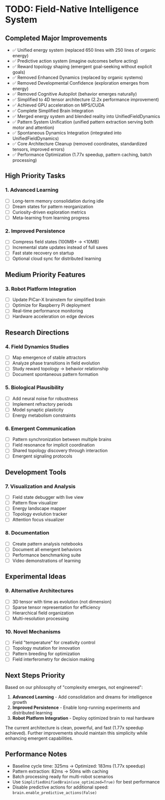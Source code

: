 # TODO: Field-Native Intelligence System

## Completed Major Improvements
- ✅ Unified energy system (replaced 650 lines with 250 lines of organic energy)
- ✅ Predictive action system (imagine outcomes before acting)
- ✅ Reward topology shaping (emergent goal-seeking without explicit goals)
- ✅ Removed Enhanced Dynamics (replaced by organic systems)
- ✅ Removed Developmental Confidence (exploration emerges from energy)
- ✅ Removed Cognitive Autopilot (behavior emerges naturally)
- ✅ Simplified to 4D tensor architecture (2.2x performance improvement)
- ✅ Achieved GPU acceleration on MPS/CUDA
- ✅ Complete Simplified Brain Integration
- ✅ Merged energy system and blended reality into UnifiedFieldDynamics
- ✅ Pattern System Unification (unified pattern extraction serving both motor and attention)
- ✅ Spontaneous Dynamics Integration (integrated into UnifiedFieldDynamics)
- ✅ Core Architecture Cleanup (removed coordinates, standardized tensors, improved errors)
- ✅ Performance Optimization (1.77x speedup, pattern caching, batch processing)

## High Priority Tasks

### 1. Advanced Learning
- [ ] Long-term memory consolidation during idle
- [ ] Dream states for pattern reorganization
- [ ] Curiosity-driven exploration metrics
- [ ] Meta-learning from learning progress

### 2. Improved Persistence
- [ ] Compress field states (100MB+ → <10MB)
- [ ] Incremental state updates instead of full saves
- [ ] Fast state recovery on startup
- [ ] Optional cloud sync for distributed learning

## Medium Priority Features

### 3. Robot Platform Integration
- [ ] Update PiCar-X brainstem for simplified brain
- [ ] Optimize for Raspberry Pi deployment
- [ ] Real-time performance monitoring
- [ ] Hardware acceleration on edge devices

## Research Directions

### 4. Field Dynamics Studies
- [ ] Map emergence of stable attractors
- [ ] Analyze phase transitions in field evolution
- [ ] Study reward topology → behavior relationship
- [ ] Document spontaneous pattern formation

### 5. Biological Plausibility
- [ ] Add neural noise for robustness
- [ ] Implement refractory periods
- [ ] Model synaptic plasticity
- [ ] Energy metabolism constraints

### 6. Emergent Communication
- [ ] Pattern synchronization between multiple brains
- [ ] Field resonance for implicit coordination
- [ ] Shared topology discovery through interaction
- [ ] Emergent signaling protocols

## Development Tools

### 7. Visualization and Analysis
- [ ] Field state debugger with live view
- [ ] Pattern flow visualizer
- [ ] Energy landscape mapper
- [ ] Topology evolution tracker
- [ ] Attention focus visualizer

### 8. Documentation
- [ ] Create pattern analysis notebooks
- [ ] Document all emergent behaviors
- [ ] Performance benchmarking suite
- [ ] Video demonstrations of learning

## Experimental Ideas

### 9. Alternative Architectures
- [ ] 3D tensor with time as evolution (not dimension)
- [ ] Sparse tensor representation for efficiency
- [ ] Hierarchical field organization
- [ ] Multi-resolution processing

### 10. Novel Mechanisms
- [ ] Field "temperature" for creativity control
- [ ] Topology mutation for innovation
- [ ] Pattern breeding for optimization
- [ ] Field interferometry for decision making

## Next Steps Priority

Based on our philosophy of "complexity emerges, not engineered":

1. **Advanced Learning** - Add consolidation and dreams for intelligence growth
2. **Improved Persistence** - Enable long-running experiments and distributed learning
3. **Robot Platform Integration** - Deploy optimized brain to real hardware

The current architecture is clean, powerful, and fast (1.77x speedup achieved). Further improvements should maintain this simplicity while enhancing emergent capabilities.

## Performance Notes

- Baseline cycle time: 325ms → Optimized: 183ms (1.77x speedup)
- Pattern extraction: 82ms → 50ms with caching
- Batch processing ready for multi-robot scenarios
- Use `SimplifiedUnifiedBrain(use_optimized=True)` for best performance
- Disable predictive actions for additional speed: `brain.enable_predictive_actions(False)`